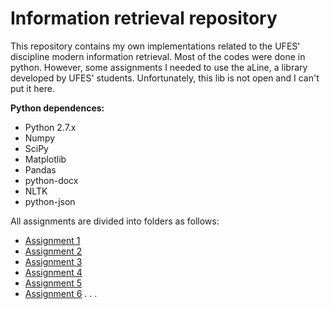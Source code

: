 # Information retrieval repository
This repository contains my own implementations related to the UFES' discipline modern information retrieval. Most of the codes were done in python. However, some assignments I needed to use the aLine, a library developed by UFES' students. Unfortunately, this lib is not open and I can't put it here.

**Python dependences:**
* Python 2.7.x
* Numpy
* SciPy
* Matplotlib
* Pandas
* python-docx
* NLTK
* python-json


All assignments are divided into folders as follows:
* [Assignment 1](https://github.com/paaatcha/info-retrieval/tree/master/assingment-1)
* [Assignment 2](https://github.com/paaatcha/info-retrieval/tree/master/assingment-2)
* [Assignment 3](https://github.com/paaatcha/info-retrieval/tree/master/assingment-3)
* [Assignment 4](https://github.com/paaatcha/info-retrieval/tree/master/assingment-4)
* [Assignment 5](https://github.com/paaatcha/info-retrieval/tree/master/assingment-5)
* [Assignment 6](https://github.com/paaatcha/info-retrieval/tree/master/assingment-6)
.
.
.
